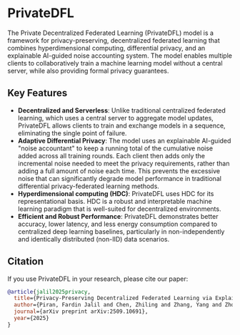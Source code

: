 # PrivateDFL

The Private Decentralized Federated Learning (PrivateDFL) model is a framework for privacy-preserving, decentralized federated learning that combines hyperdimensional computing, differential privacy, and an explainable AI-guided noise accounting system. The model enables multiple clients to collaboratively train a machine learning model without a central server, while also providing formal privacy guarantees. 

## Key Features

- **Decentralized and Serverless**: Unlike traditional centralized federated learning, which uses a central server to aggregate model updates, PrivateDFL allows clients to train and exchange models in a sequence, eliminating the single point of failure.
- **Adaptive Differential Privacy**: The model uses an explainable AI-guided "noise accountant" to keep a running total of the cumulative noise added across all training rounds. Each client then adds only the incremental noise needed to meet the privacy requirements, rather than adding a full amount of noise each time. This prevents the excessive noise that can significantly degrade model performance in traditional differential privacy-federated learning methods.
- **Hyperdimensional computing (HDC)**: PrivateDFL uses HDC for its representational basis. HDC is a robust and interpretable machine learning paradigm that is well-suited for decentralized environments.
- **Efficient and Robust Performance**: PrivateDFL demonstrates better accuracy, lower latency, and less energy consumption compared to centralized deep learning baselines, particularly in non-independently and identically distributed (non-IID) data scenarios. 

## Citation
If you use PrivateDFL in your research, please cite our paper:

```bibtex
@article{jalil2025privacy,
  title={Privacy-Preserving Decentralized Federated Learning via Explainable Adaptive Differential Privacy},
  author={Piran, Fardin Jalil and Chen, Zhiling and Zhang, Yang and Zhou, Qianyu and Tang, Jiong and Imani, Farhad},
  journal={arXiv preprint arXiv:2509.10691},
  year={2025}
}
```
